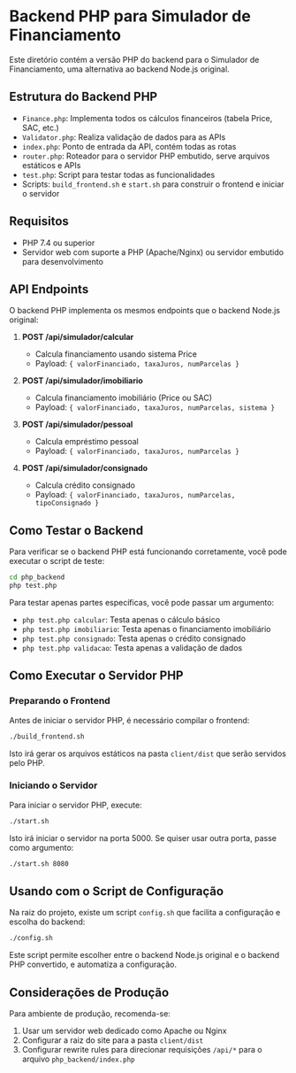 # Backend PHP para Simulador de Financiamento

Este diretório contém a versão PHP do backend para o Simulador de Financiamento, uma alternativa ao backend Node.js original.

## Estrutura do Backend PHP

- `Finance.php`: Implementa todos os cálculos financeiros (tabela Price, SAC, etc.)
- `Validator.php`: Realiza validação de dados para as APIs
- `index.php`: Ponto de entrada da API, contém todas as rotas
- `router.php`: Roteador para o servidor PHP embutido, serve arquivos estáticos e APIs
- `test.php`: Script para testar todas as funcionalidades
- Scripts: `build_frontend.sh` e `start.sh` para construir o frontend e iniciar o servidor

## Requisitos

- PHP 7.4 ou superior
- Servidor web com suporte a PHP (Apache/Nginx) ou servidor embutido para desenvolvimento

## API Endpoints

O backend PHP implementa os mesmos endpoints que o backend Node.js original:

1. **POST /api/simulador/calcular**
   - Calcula financiamento usando sistema Price
   - Payload: `{ valorFinanciado, taxaJuros, numParcelas }`

2. **POST /api/simulador/imobiliario**
   - Calcula financiamento imobiliário (Price ou SAC)
   - Payload: `{ valorFinanciado, taxaJuros, numParcelas, sistema }`

3. **POST /api/simulador/pessoal**
   - Calcula empréstimo pessoal
   - Payload: `{ valorFinanciado, taxaJuros, numParcelas }`

4. **POST /api/simulador/consignado**
   - Calcula crédito consignado
   - Payload: `{ valorFinanciado, taxaJuros, numParcelas, tipoConsignado }`

## Como Testar o Backend

Para verificar se o backend PHP está funcionando corretamente, você pode executar o script de teste:

```bash
cd php_backend
php test.php
```

Para testar apenas partes específicas, você pode passar um argumento:
- `php test.php calcular`: Testa apenas o cálculo básico
- `php test.php imobiliario`: Testa apenas o financiamento imobiliário
- `php test.php consignado`: Testa apenas o crédito consignado
- `php test.php validacao`: Testa apenas a validação de dados

## Como Executar o Servidor PHP

### Preparando o Frontend

Antes de iniciar o servidor PHP, é necessário compilar o frontend:

```bash
./build_frontend.sh
```

Isto irá gerar os arquivos estáticos na pasta `client/dist` que serão servidos pelo PHP.

### Iniciando o Servidor

Para iniciar o servidor PHP, execute:

```bash
./start.sh
```

Isto irá iniciar o servidor na porta 5000. Se quiser usar outra porta, passe como argumento:

```bash
./start.sh 8080
```

## Usando com o Script de Configuração

Na raiz do projeto, existe um script `config.sh` que facilita a configuração e escolha do backend:

```bash
./config.sh
```

Este script permite escolher entre o backend Node.js original e o backend PHP convertido, e automatiza a configuração.

## Considerações de Produção

Para ambiente de produção, recomenda-se:

1. Usar um servidor web dedicado como Apache ou Nginx
2. Configurar a raiz do site para a pasta `client/dist`
3. Configurar rewrite rules para direcionar requisições `/api/*` para o arquivo `php_backend/index.php`